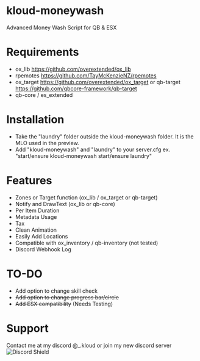 # kloud-moneywash
Advanced Money Wash Script for QB & ESX

# Requirements
- ox_lib https://github.com/overextended/ox_lib
- rpemotes https://github.com/TayMcKenzieNZ/rpemotes
- ox_target https://github.com/overextended/ox_target or qb-target https://github.com/qbcore-framework/qb-target
- qb-core / es_extended

# Installation
- Take the "laundry" folder outside the kloud-moneywash folder. It is the MLO used in the preview. 
- Add "kloud-moneywash" and "laundry" to your server.cfg ex. "start/ensure kloud-moneywash start/ensure laundry"

# Features
- Zones or Target function (ox_lib / ox_target or qb-target)
- Notify and DrawText (ox_lib or qb-core)
- Per Item Duration
- Metadata Usage
- Tax
- Clean Animation
- Easily Add Locations
- Compatible with ox_inventory / qb-inventory (not tested)
- Discord Webhook Log

# TO-DO
- Add option to change skill check
- ~~Add option to change progress bar/circle~~
- ~~Add ESX compatibility~~ (Needs Testing)

# Support
Contact me at my discord @_.kloud or join my new discord server 
![Discord Shield](https://discordapp.com/api/guilds/1131198002976014377/widget.png?style=shield)
